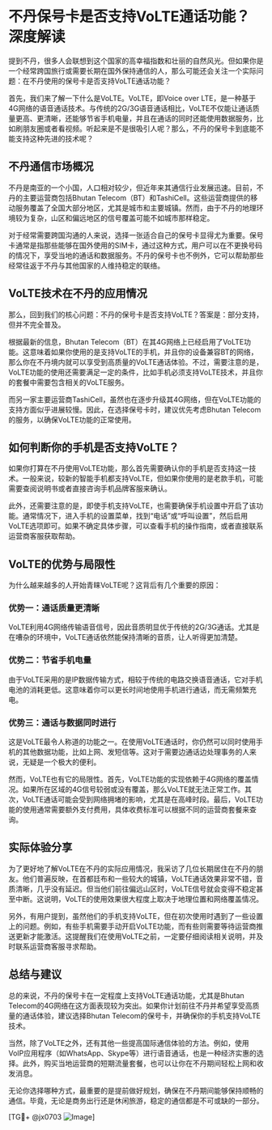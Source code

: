 # 不丹保号卡是否支持VoLTE通话功能？深度解读

提到不丹，很多人会联想到这个国家的高幸福指数和壮丽的自然风光。但如果你是一个经常跨国旅行或需要长期在国外保持通信的人，那么可能还会关注一个实际问题：在不丹使用的保号卡是否支持VoLTE通话功能？

首先，我们来了解一下什么是VoLTE。VoLTE，即Voice over LTE，是一种基于4G网络的语音通话技术。与传统的2G/3G语音通话相比，VoLTE不仅能让通话质量更高、更清晰，还能够节省手机电量，并且在通话的同时还能使用数据服务，比如刷朋友圈或者看视频。听起来是不是很吸引人呢？那么，不丹的保号卡到底能不能支持这种先进的技术呢？

## 不丹通信市场概况

不丹是南亚的一个小国，人口相对较少，但近年来其通信行业发展迅速。目前，不丹的主要运营商包括Bhutan Telecom（BT）和TashiCell。这些运营商提供的移动服务覆盖了全国大部分地区，尤其是城市和主要城镇。然而，由于不丹的地理环境较为复杂，山区和偏远地区的信号覆盖可能不如城市那样稳定。

对于经常需要跨国沟通的人来说，选择一张适合自己的保号卡显得尤为重要。保号卡通常是指那些能够在国外使用的SIM卡，通过这种方式，用户可以在不更换号码的情况下，享受当地的通话和数据服务。不丹的保号卡也不例外，它可以帮助那些经常往返于不丹与其他国家的人维持稳定的联络。

## VoLTE技术在不丹的应用情况

那么，回到我们的核心问题：不丹的保号卡是否支持VoLTE？答案是：部分支持，但并不完全普及。

根据最新的信息，Bhutan Telecom（BT）在其4G网络上已经启用了VoLTE功能。这意味着如果你使用的是支持VoLTE的手机，并且你的设备兼容BT的网络，那么你在不丹境内就可以享受到高质量的VoLTE通话体验。不过，需要注意的是，VoLTE功能的使用还需要满足一定的条件，比如手机必须支持VoLTE技术，并且你的套餐中需要包含相关的VoLTE服务。

而另一家主要运营商TashiCell，虽然也在逐步升级其4G网络，但在VoLTE功能的支持方面似乎进展较慢。因此，在选择保号卡时，建议优先考虑Bhutan Telecom的服务，以确保VoLTE功能的正常使用。

## 如何判断你的手机是否支持VoLTE？

如果你打算在不丹使用VoLTE功能，那么首先需要确认你的手机是否支持这一技术。一般来说，较新的智能手机都支持VoLTE，但如果你使用的是老款手机，可能需要查阅说明书或者直接咨询手机品牌客服来确认。

此外，还需要注意的是，即使手机支持VoLTE，也需要确保手机设置中开启了该功能。通常情况下，进入手机的设置菜单，找到“电话”或“呼叫设置”，然后启用VoLTE选项即可。如果不确定具体步骤，可以查看手机的操作指南，或者直接联系运营商客服获取帮助。

## VoLTE的优势与局限性

为什么越来越多的人开始青睐VoLTE呢？这背后有几个重要的原因：

### 优势一：通话质量更清晰
VoLTE利用4G网络传输语音信号，因此音质明显优于传统的2G/3G通话。尤其是在嘈杂的环境中，VoLTE通话依然能保持清晰的音质，让人听得更加清楚。

### 优势二：节省手机电量
由于VoLTE采用的是IP数据传输方式，相较于传统的电路交换语音通话，它对手机电池的消耗更低。这意味着你可以更长时间地使用手机进行通话，而无需频繁充电。

### 优势三：通话与数据同时进行
这是VoLTE最令人称道的功能之一。在使用VoLTE通话时，你仍然可以同时使用手机的其他数据功能，比如上网、发短信等。这对于需要边通话边处理事务的人来说，无疑是一个极大的便利。

然而，VoLTE也有它的局限性。首先，VoLTE功能的实现依赖于4G网络的覆盖情况。如果所在区域的4G信号较弱或没有覆盖，那么VoLTE就无法正常工作。其次，VoLTE通话可能会受到网络拥堵的影响，尤其是在高峰时段。最后，VoLTE功能的使用通常需要额外支付费用，具体收费标准可以根据不同的运营商套餐来查询。

## 实际体验分享

为了更好地了解VoLTE在不丹的实际应用情况，我采访了几位长期居住在不丹的朋友。他们普遍反映，在首都廷布和一些较大的城镇，VoLTE通话效果非常不错，音质清晰，几乎没有延迟。但当他们前往偏远山区时，VoLTE信号就会变得不稳定甚至中断。这说明，VoLTE的使用效果很大程度上取决于地理位置和网络覆盖情况。

另外，有用户提到，虽然他们的手机支持VoLTE，但在初次使用时遇到了一些设置上的问题。例如，有些手机需要手动开启VoLTE功能，而有些则需要等待运营商推送更新才能激活。这提醒我们在使用VoLTE之前，一定要仔细阅读相关说明，并及时联系运营商客服寻求帮助。

## 总结与建议

总的来说，不丹的保号卡在一定程度上支持VoLTE通话功能，尤其是Bhutan Telecom的4G网络在这方面表现较为突出。如果你计划前往不丹并希望享受高质量的通话体验，建议选择Bhutan Telecom的保号卡，并确保你的手机支持VoLTE技术。

当然，除了VoLTE之外，还有其他一些提高国际通信体验的方法。例如，使用VoIP应用程序（如WhatsApp、Skype等）进行语音通话，也是一种经济实惠的选择。此外，购买当地运营商的短期流量套餐，也可以让你在不丹期间轻松上网和收发消息。

无论你选择哪种方式，最重要的是提前做好规划，确保在不丹期间能够保持顺畅的通信。毕竟，无论是商务出行还是休闲旅游，稳定的通信都是不可或缺的一部分。

[TG💪+ @jx0703 ![Image](https://github.com/user-attachments/assets/dbca1d08-cadb-493c-b0ec-ad6f7a83f270)]
